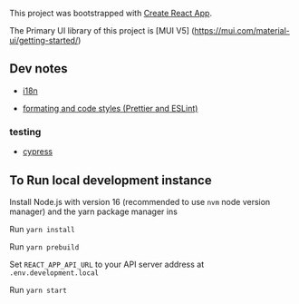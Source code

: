 This project was bootstrapped with [Create React App](https://github.com/facebook/create-react-app).

The Primary UI library of this project is [MUI V5] (https://mui.com/material-ui/getting-started/)

## Dev notes
- [i18n](./dev_notes/i18n.md)

- [formating and code styles (Prettier and ESLint)](./dev_notes/i18n.md)

### testing
- [cypress](./dev_notes/cypress.md)

## To Run local development instance

Install Node.js with version 16 (recommended to use `nvm` node version manager) and the yarn package manager
ins

Run `yarn install`

Run `yarn prebuild`

Set `REACT_APP_API_URL` to your API server address at `.env.development.local`

Run `yarn start`
